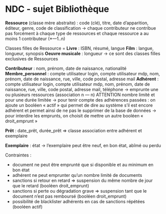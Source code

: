 # NDC - sujet Bibliothèque

**Ressource** (classe mère abstraite) : code (clé), titre, date d’apparition, éditeur, genre, code de classification
→ chaque contributeur ne contribue pas forcément à chaque type de ressources et chaque ressource a au moins 1 contributeur (*—1..n) 

Classes filles de Ressource =
**Livre** : ISBN, résumé, langue
**Film** : langue, longueur, synopsis
**Oeuvre musicale** : longueur
→ ce sont des classes filles exclusives de Ressources

**Contributeur** : nom, prénom, date de naissance, nationalité
**Membre_personnel** : compte utilisateur login, compte utilisateur mdp, nom, prénom, date de naissance, rue, ville, code postal, adresse mail
**Adhérent** : compte utilisateur login, compte utilisateur mdp, nom, prénom, date de naissance, rue, ville, code postal, adresse mail, téléphone
→ emprunte une ou plusieurs ressources (association n — n) ATTENTION nombre limité et pour une durée limitée
→ pour tenir compte des adhérences passées : on ajoute un booléen « actif » qui permet de dire au système s’il est encore adhérent et permet ainsi de ne pas le supprimer de la base de données
→  pour interdire les emprunts, on choisit de mettre un autre booléen « droit_emprunt » 

**Prêt** : date_prêt, durée_prêt
⇒ classe association entre adhérent et exemplaire

**Exemplaire** : état
→ l’exemplaire peut être neuf, en bon état, abîmé ou perdu

Contraintes :
- document ne peut être emprunté que si disponible et au minimum en bon état
- adhérent ne peut emprunter qu’un nombre limité de documents 
- sanctions si retour en retard ⇒ suspension du même nombre de jour que le retard (booléen droit_emprunt)
- sanctions si perte ou dégradation grave ⇒ suspension tant que le document n’est pas remboursé (booléen droit_emprunt)
- possibilité de blacklister adhérents en cas de sanctions répétées (booléen actif)
